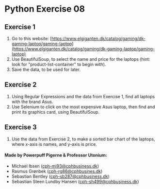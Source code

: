 # Python Exercise 08

## Exercise 1
1. Go to this website: [https://www.elgiganten.dk/catalog/gaming/dk-gaming-laptop/gaming-laptop](https://www.elgiganten.dk/catalog/gaming/dk-gaming-laptop/gaming-laptop)
2. Use BeautifulSoup, to select the name and price for the laptops (hint: look for "product-list-container" to begin with).
3. Save the data, to be used for later.

## Exercise 2
1. Using Regular Expressions and the data from Exercise 1, find all laptops with the brand Asus.
2. Use Selenium to click on the most expensive Asus laptop, then find and print its graphics card, using BeautifulSoup.

## Exercise 3
1. Use the data from Exercise 2, to make a sorted bar chart of the laptops, where x-axis is names, and y-axis is price. 



#### Made by Powerpuff Pigerne & Professor Utonium:
- Michael Ibsen (cph-mi93@cphbusiness.dk)
- Rasmus Grønbek (cph-rg86@cphbusines.dk)
- Sebastian Bentley (cph-sb287@cphbusiness.dk)
- Sebastian Steen Lundby Hansen (cph-sh499@cphbusiness.dk)
